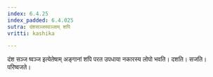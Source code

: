```yaml
---
index: 6.4.25
index_padded: 6.4.025
sutra: दंशसञ्जस्वञ्जाम् शपि
vritti: kashika

---
```

दंश सञ्ज ष्वञ्ज इत्येतेषाम् अङ्गानां शपि परत उपधाया नकारस्य लोपो भवति। दशति। सजति। परिष्वजते।